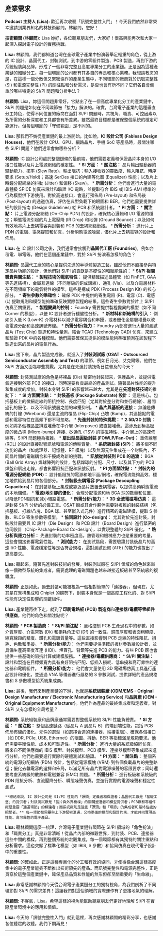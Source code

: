 產業需求
---

**Podcast 主持人 (Lisa):** 歡迎再次收聽「訊號完整性入門」！今天我們依然非常榮幸邀請到業界知名的林技術顧問。林顧問，您好！

**技術顧問 (林顧問):** Lisa 妳好，各位聽眾朋友們，大家好！很高興能再次和大家一起深入探討電子設計的實務挑戰。

**Lisa:** 林顧問，我們都知道台灣在全球電子產業中扮演著舉足輕重的角色，從上游的 IC 設計、晶圓代工、封裝測試，到中游的零組件製造、PCB 製造，再到下游的系統組裝與品牌，形成了一個非常完整且高度專業分工的產業鏈。正是因為這種產業鏈的細緻分工，每一個環節的公司都有其各自的專長和核心業務。我想請教您的是，在這樣一個分散但又緊密協作的產業生態中，不同環節的廠商對於訊號完整性 (SI) 和電源完整性 (PI) 的關注點和分析需求，是否也會有所不同？它們各自會側重於哪些特定的 SI/PI 問題和分析手法？

**林顧問:** Lisa，妳這個問題非常好，它點出了在一個高度專業化分工的產業鏈中，SI/PI 問題是如何在不同環節被「接力」解決的。確實，台灣電子產業的這種垂直分工特色，使得不同位置的廠商在面對 SI/PI 問題時，其視角、職責、可控因素以及所需的分析深度和工具都會有所差異。雖然最終目標都是確保整個系統的穩定可靠運行，但每個環節的「守備範圍」是不同的。

**Lisa:** 那我們不妨從產業鏈的最上游開始。比如說，**IC 設計公司 (Fabless Design Houses)**，他們在設計 CPU、GPU、網路晶片、手機 SoC 等產品時，最關注哪些 SI/PI 問題？他們通常會做哪些分析？

**林顧問:** IC 設計公司處於整個鏈條的最前端，他們需要定義和保證晶片本身的 I/O 接口性能以及片上電源網絡的穩定性。
    *   **SI 方面：**
        *   **關注點：** 晶片輸出驅動器的驅動能力、擺率 (Slew Rate)、輸出阻抗；輸入接收器的靈敏度、輸入阻抗、時序要求 (Setup/Hold)；高速 SerDes 接口的內建等化器 (Equalizer) 性能；以及片上時鐘分配網絡的抖動 (Jitter) 和偏移 (Skew)。
        *   **所需分析：** 他們會進行大量的電晶體級 SPICE 仿真來設計和驗證 I/O 電路，並提取符合 IBIS 或 IBIS-AMI 標準的行為模型供下游使用。對於高速接口，會進行預佈局 (Pre-layout) 和佈局後 (Post-layout) 的通道仿真，評估在典型負載下的眼圖和 BER。他們也需要提供詳細的設計指南 (Design Guidelines) 給 PCB 和系統設計者。
    *   **PI 方面：**
        *   **關注點：** 片上電源分配網絡 (On-Chip PDN) 的設計，確保核心邏輯和 I/O 電源的穩定；瞬態電流引起的片上電壓降 (IR Drop) 和地彈 (Ground Bounce)；以及如何有效地將片上去耦電容與封裝和 PCB 的去耦網絡銜接。
        *   **所需分析：** 進行片上 PDN 的電阻、電感提取和仿真，分析瞬態電源噪聲，優化片上去耦電容的設計和佈局。

**Lisa:** 在 IC 設計公司之後，我們通常會接觸到**晶圓代工廠 (Foundries)**，例如台積電、聯電等。他們在這個產業鏈中，對於 SI/PI 扮演著怎樣的角色？

**林顧問:** 晶圓代工廠的核心是提供先進的半導體製造工藝。雖然他們不直接參與特定晶片功能的設計，但他們對 SI/PI 的貢獻是基礎性的和賦能性的：
    *   **SI/PI 相關職責與關注點：**
        *   **製程技術的電氣特性：** 提供精確描述晶體管（如 FinFET, GAA 等先進結構）、金屬互連線（不同層級的銅或鋁線）、通孔 (Via)、以及介電層材料在不同頻率下的電氣特性的模型。這些是構成 PDK (Process Design Kit) 的核心部分。
        *   **寄生參數的準確性：** 確保 PDK 中提供的寄生電阻 (R)、電容 (C)、電感 (L) 提取規則和模型能夠準確反映實際製程的結果。這些寄生參數對於片上 SI/PI 仿真至關重要。
        *   **製程變異的控制：** Foundry 需要提供製程變異的模型（如不同 Corner 的模型），以便 IC 設計者進行穩健性分析。
        *   **新材料和新結構的引入：** 例如引入低 K (Low-K) 介電材料以減少電容耦合和串擾，或者優化金屬層堆疊以改善電源分配和高速訊號佈線。
    *   **所需分析/能力：** Foundry 內部會進行大量的測試晶片 (Test Chip) 製造和特性量測，結合 TCAD (Technology CAD) 仿真，來建立和驗證 PDK 中的各種模型。他們需要確保其提供的模型能夠準確預測在該製程下製造出來的晶片的電氣行為。

**Lisa:** 接下來，晶片製造完成後，就進入了**封裝測試廠 (OSAT - Outsourced Semiconductor Assembly and Test)** 的環節，例如日月光、艾克爾等。他們在 SI/PI 方面又面臨哪些挑戰，尤其是在先進封裝技術日益普及的今天？

**林顧問:** 封裝測試廠的角色是將裸晶 (Die) 精密地封裝起來，保護晶片，並提供電氣連接到外部 PCB 的接口，同時還要負責最終的產品測試。隨著晶片性能的提升和集成度的增加，封裝本身對 SI/PI 的影響越來越大，尤其是在**先進封裝技術**的推動下：
    *   **SI 方面關注點：**
        *   **封裝基板 (Package Substrate) 設計：** 這是核心。包括基板上的微細走線的阻抗控制、長度匹配（尤其對於差分對和並行總線）、層間過孔的優化、以及不同訊號層之間的串擾抑制。
        *   **晶片與基板的連接：** 無論是傳統的打線 (Wirebond) 還是主流的覆晶 (Flip-Chip) 凸塊 (Bump)，其連接點的電感和電容特性在高頻下都不可忽略。
        *   **先進封裝的特殊挑戰：**
            *   **2.5D/3D 封裝：** 例如將多個裸晶並排或堆疊在中介層 (Interposer) 或直接堆疊。這涉及到極高密度的微凸塊 (Micro-bump) 連接、矽通孔 (TSV) 的電磁特性、中介層上的高速佈線等，SI/PI 問題極為複雜。
            *   **扇出型晶圓級封裝 (FOWLP/Fan-Out)：** 重佈線層 (RDL) 的設計直接影響訊號和電源的傳輸質量。
            *   **系統級封裝 (SiP)：** 將多個不同功能的晶片（如處理器、記憶體、RF 模塊）以及無源元件集成在一个封裝內，不同晶片間的電磁耦合和干擾成為新的挑戰。
        *   **訊號從封裝到 PCB 的過渡：** BGA (Ball Grid Array) 焊球陣列的設計，包括焊球的分配、尺寸、以及其下方的 PCB 焊盤和扇出走線，都會影響阻抗匹配和訊號反射。
    *   **PI 方面關注點：**
        *   **封裝內的電源分配網絡 (PDN)：** 設計低阻抗的電源和地平面/網格，確保電流能夠高效、穩定地供給到晶片的各個部分。
        *   **封裝級去耦電容 (Package Decoupling Capacitors)：** 在封裝基板上集成或靠近晶片放置去耦電容，以提供高頻瞬態電流的本地儲備。
        *   **電源/地引腳的優化：** 合理分配電源和地 BGA 球的數量和位置，以降低PDN阻抗和減小環路電感。
    *   **所需分析/能力：**
        *   **3D 全波電磁場仿真：** 這是封裝 SI/PI 分析的必備工具。OSAT 廠或其合作夥伴需要對複雜的封裝結構（包括基板、打線/凸塊、BGA 球、甚至嵌入式元件）進行精密的電磁建模，提取 S 參數、RLCG 寄生參數等模型。
        *   **協同設計 (Co-design)：** 尤其對於先進封裝，封裝設計需要與 IC 設計（Die Design）和 PCB 設計（Board Design）進行緊密的協同設計（Chip-Package-Board Co-design），以實現整體的 SI/PI 優化。
        *   **熱分析與應力分析：** 先進封裝的功率密度高，熱管理和機械應力也是重要的考量，這些會間接影響電氣性能。
        *   **測試能力：** 在測試階段，需要驗證封裝後晶片的高速 I/O 性能、電源穩定性等是否符合規格，這對測試設備 (ATE) 的能力也提出了更高要求。

**Lisa:** 聽起來，隨著先進封裝技術的發展，封裝測試廠在 SI/PI 領域的角色越來越像一個微型系統的集成者，需要處理的電磁問題也越來越接近板級甚至系統級的複雜度。

**林顧問:** 正是如此。過去封裝可能被視為一個相對簡單的「連接器」，但現在，尤其是在異構集成和 Chiplet 的趨勢下，封裝本身就是一個高度工程化的、對 SI/PI 性能有決定性影響的關鍵組件。

**Lisa:** 產業鏈再往下走，就到了**印刷電路板 (PCB) 製造商**和**連接器/電纜等零組件供應商**。他們的角色和關注點呢？

**林顧問:**
    *   **PCB 製造商：**
        *   **SI/PI 關注點：** 嚴格控制 PCB 生產過程中的參數，如介質厚度、介電常數 (Dk) 和損耗角正切 (Df) 的一致性、銅箔厚度和表面粗糙度、線寬線距的精度、鑽孔和電鍍質量等。這些直接影響到 PCB 走線的特性阻抗、損耗、色散和串擾。
        *   **所需分析/能力：** 他們需要提供準確的板材參數給設計者，並具備生產高密度互連 (HDI)、埋盲孔、背鑽等先進 PCB 的能力。有些 PCB 廠也會提供一些基礎的阻抗計算或建模服務。
    *   **連接器/電纜供應商：**
        *   **SI/PI 關注點：** 設計和製造在目標頻寬內具有良好阻抗匹配、低插入損耗、低串擾和高可靠性的連接器和電纜組件。
        *   **所需分析/能力：** 他們會大量使用 3D 電磁場仿真工具進行產品設計和優化，並通過 VNA 等儀器進行嚴格的 S 參數測試，提供詳細的產品規格書和 S 參數模型給系統集成商。

**Lisa:** 最後，我們來到產業鏈的下游，也就是**系統組裝廠 (ODM/EMS - Original Design Manufacturer / Electronic Manufacturing Service)** 和**品牌廠 (OEM - Original Equipment Manufacturer)**。他們作為產品的最終集成者和定義者，對 SI/PI 又有怎樣的全局考量？

**林顧問:** 系統組裝廠和品牌廠通常需要對整個系統的 SI/PI 性能負總責。
    *   **SI 方面：**
        *   **關注點：** 整個高速鏈路（從晶片 A 到晶片 B）的端到端性能，包括 PCB 佈局佈線的優化、元件的選型（如選擇合適的連接器、端接電阻）、確保各個接口（如 DDR, PCIe, USB, Ethernet）的眼圖、抖動、BER 等指標滿足規範要求。他們需要平衡性能、成本和可製造性。
        *   **所需分析：** 進行大量的系統級協同仿真，將來自不同供應商的 IBIS 模型、封裝模型、PCB 模型、連接器模型等集成起來進行分析。他們也需要進行實際的硬體測試和驗證。
    *   **PI 方面：**
        *   **關注點：** 整個系統的電源分配網絡 (PDN) 設計，包括從電源模塊 (VRM) 到各個負載晶片的完整路徑；優化去耦電容的選擇和佈局，以滿足所有晶片對電源噪聲的容限要求；同時還要考慮系統級的散熱和電磁兼容 (EMC) 問題。
        *   **所需分析：** 進行板級和系統級的 PDN 阻抗分析、直流壓降分析、瞬態噪聲仿真，並進行實際的電源噪聲和穩定性測試。

    **總結來說，IC 設計公司是 SI/PI 性能的「源頭」定義者和保證者；晶圓代工廠是「基礎工藝」的提供者；封裝測試廠是「晶片與外界橋樑」的關鍵塑造者和模型提供者；PCB廠和零組件廠是重要「通道環節」的構建者；而系統廠則是這些「源頭」和「環節」的集成者和最終性能的把關者。** 每一環節都需要與上下游緊密溝通，交換準確的模型和設計約束，才能共同實現高性能、高可靠性的電子產品。

**Lisa:** 聽林顧問這麼一梳理，台灣電子產業鏈各環節在 SI/PI 領域的「角色扮演」和「職責分工」真是非常清晰！從晶片內部的微觀世界，到封裝、PCB、連接器這些中間的橋樑，再到整個系統的宏觀集成，每一個環節都有其獨特的關注重點和分析需求。這也突顯了標準化模型（如 IBIS, S 參數）和協同仿真在現代電子設計中的重要性。

**林顧問:** 的確如此。正是這種專業化的分工和有效的協同，才使得像台灣這樣高度集中的電子產業能夠不斷推出技術領先的產品。而訊號完整性和電源完整性，正是貫穿於這整個產業鏈中，確保產品品質和性能的無形但卻至關重要的「生命線」。

**Lisa:** 非常感謝林顧問今天從台灣電子產業鏈分工的獨特視角，為我們剖析了不同環節對 SI/PI 的需求差異！這讓我們對這個領域的實際運作有了更接地氣的理解。

**林顧問:** 不客氣，Lisa。希望這樣的視角能幫助聽眾朋友們更好地理解 SI/PI 在實際產業環境中的應用和價值。

**Lisa:** 今天的「訊號完整性入門」就到這裡，再次感謝林顧問的精彩分享，也感謝各位聽眾的收聽，我們下期再見！

---